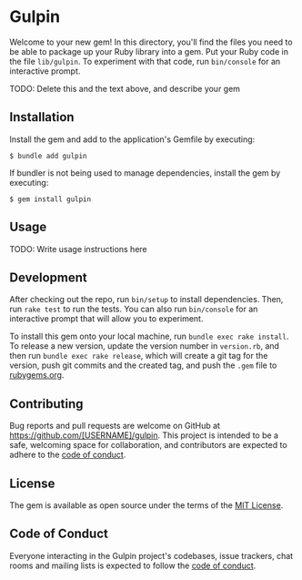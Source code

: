# Gulpin

Welcome to your new gem! In this directory, you'll find the files you need to be able to package up your Ruby library into a gem. Put your Ruby code in the file `lib/gulpin`. To experiment with that code, run `bin/console` for an interactive prompt.

TODO: Delete this and the text above, and describe your gem

## Installation

Install the gem and add to the application's Gemfile by executing:

    $ bundle add gulpin

If bundler is not being used to manage dependencies, install the gem by executing:

    $ gem install gulpin

## Usage

TODO: Write usage instructions here

## Development

After checking out the repo, run `bin/setup` to install dependencies. Then, run `rake test` to run the tests. You can also run `bin/console` for an interactive prompt that will allow you to experiment.

To install this gem onto your local machine, run `bundle exec rake install`. To release a new version, update the version number in `version.rb`, and then run `bundle exec rake release`, which will create a git tag for the version, push git commits and the created tag, and push the `.gem` file to [rubygems.org](https://rubygems.org).

## Contributing

Bug reports and pull requests are welcome on GitHub at https://github.com/[USERNAME]/gulpin. This project is intended to be a safe, welcoming space for collaboration, and contributors are expected to adhere to the [code of conduct](https://github.com/[USERNAME]/gulpin/blob/main/CODE_OF_CONDUCT.md).

## License

The gem is available as open source under the terms of the [MIT License](https://opensource.org/licenses/MIT).

## Code of Conduct

Everyone interacting in the Gulpin project's codebases, issue trackers, chat rooms and mailing lists is expected to follow the [code of conduct](https://github.com/[USERNAME]/gulpin/blob/main/CODE_OF_CONDUCT.md).
